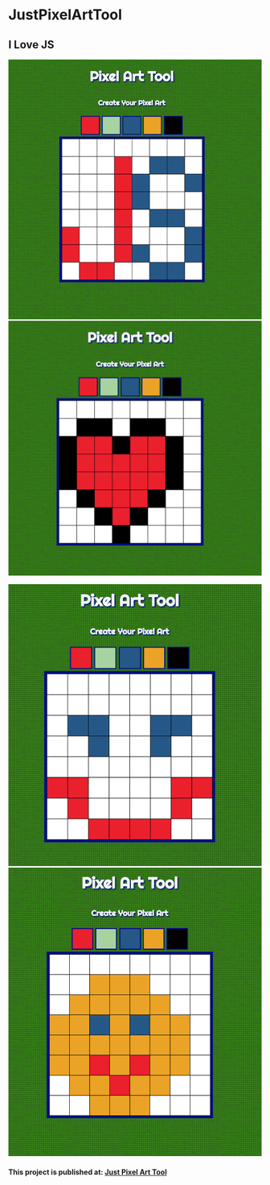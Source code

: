 # JustPixelArtTool



### 

## I Love JS
![Screenshot 1](https://github.com/IrinaSerova/JustPixelArtTool/blob/master/images/screenshot1.png)
![Screenshot 2](https://github.com/IrinaSerova/JustPixelArtTool/blob/master/images/screenshot2.png)

![Screenshot 3](https://github.com/IrinaSerova/JustPixelArtTool/blob/master/images/screenshot3.png)
![Screenshot 4](https://github.com/IrinaSerova/JustPixelArtTool/blob/master/images/screenshot4.png)


#### This project is published at: [Just Pixel Art Tool](https://irinaserova.github.io/JustPixelArtTool/)


